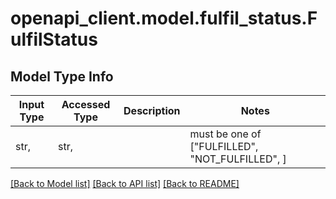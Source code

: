 # openapi_client.model.fulfil_status.FulfilStatus

## Model Type Info
Input Type | Accessed Type | Description | Notes
------------ | ------------- | ------------- | -------------
str,  | str,  |  | must be one of ["FULFILLED", "NOT_FULFILLED", ] 

[[Back to Model list]](../../README.md#documentation-for-models) [[Back to API list]](../../README.md#documentation-for-api-endpoints) [[Back to README]](../../README.md)

